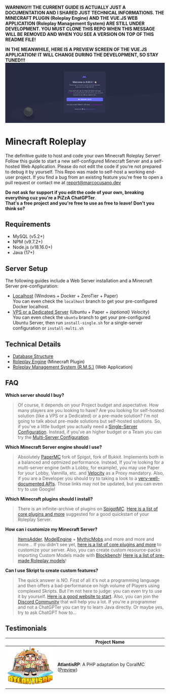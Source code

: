 **WARNING!!! THE CURRENT GUIDE IS ACTUALLY JUST A DOCUMENTATION AND I SHARED JUST TECHNICAL INFORMATIONS. THE MINECRAFT PLUGIN (Roleplay Engine) AND THE VUE.JS WEB APPLICATION (Roleplay Management System) ARE STILL UNDER DEVELOPMENT. YOU MUST CLONE THIS REPO WHEN THIS MESSAGE WILL BE REMOVED AND WHEN YOU SEE A VERSION ON TOP OF THIS README FILE!**

**IN THE MEANWHILE, HERE IS A PREVIEW SCREEN OF THE VUE.JS APPLICATION! IT WILL CHANGE DURING THE DEVELOPMENT, SO STAY TUNED!!!**
![Minecraft Roleplay Management System](https://github.com/marcocusano/minecraft-roleplay/blob/main/assets/screen-login.png)

# Minecraft Roleplay
The definitive guide to host and code your own Minecraft Roleplay Server!
Follow this guide to start a new self-configured Minecraft Server and a self-hosted Web Application.
Please do not edit the code if you're not prepared to debug it by yourself.
This Repo was made to self-host a working end-user project. If you find a bug from an existing feature you're free to open a pull request or contact me at [report@marcocusano.dev](mailto:report@marcocusano.dev)

**Do not ask for support if you edit the code of your own, breaking everything cuz you're a PiZzA ChatGPTer**.\
**That's a free project and you're free to use as free to leave! Don't you think so?**

## Requirements
- MySQL (v5.2+)
- NPM (v9.7.2+)
- Node.js (v18.16.0+)
- Java (17+)

## Server Setup
The following guides include a Web Server installation and a Minecraft Server pre-configuration:
- [Localhost](https://github.com/marcocusano/minecraft-roleplay/wiki/Localhost-Installation) (Windows + Docker + ZeroTier + Paper)\
You can even check the `localhost` branch to get your pre-configured Docker localhost.
- [VPS or a Dedicated Server](https://github.com/marcocusano/minecraft-roleplay/wiki/Ubuntu-Installation) (Ubuntu + Paper + _(optional) Velocity_)\
You can even check the `ubuntu` branch to get your pre-configured Ubuntu Server, then run `install-single.sh` for a single-server configuration or `install-multi.sh`

## Technical Details
- [Database Structure](https://github.com/marcocusano/minecraft-roleplay/wiki/Database-Structure)
- [Roleplay Engine](https://github.com/marcocusano/minecraft-roleplay/wiki/Minecraft-Plugin) (Minecraft Plugin)
- [Roleplay Management System (R.M.S.)](https://github.com/marcocusano/minecraft-roleplay/wiki/Web-Application) (Web Application)

## FAQ

**Which server should I buy?**
> Of course, it depends on your Project budget and aspectative. How many players are you looking to have? Are you looking for self-hosted solution (like a VPS or a Dedicated) or a pre-made solution?
I'm not going to talk about pre-made solutions but self-hosted solutions. So, if you've a little budget you actually need a [Single-Server Configuration](#). Instead, if you've an higher budget or a Team you can try the [Multi-Server Configuration](#).


**Which Minecraft Server engine should I use?**
> Absolutely [PaperMC](https://papermc.io/software/paper) fork of Spigot, fork of Bukkit. Implements both in a balanced and optmized performance. Instead, If you're looking for a multi-server engine (with a Lobby, for example), you may use Paper for your Lobby, Vannilla, etc. and [Velocity](https://papermc.io/software/velocity) as a Proxy mandatory. Also, if you are a Developer you should try to taking a look to a [very-well-documented APIs](https://hub.spigotmc.org/javadocs/bukkit/). Those links may not be updated, but you can even try to use Google!


**Which Minecraft plugins should I install?**
> There is an infinite-archive of plugins on [SpigotMC](https://www.spigotmc.org). [Here is a list of core plugins and more](https://github.com/marcocusano/minecraft-roleplay/wiki/Minecraft-Useful-Plugins) suggested for a good quickstart of your Roleplay Server.


**How can i customize my Minecraft Server?**
> [ItemsAdder](https://www.spigotmc.org/resources/%E2%9C%A8itemsadder%E2%AD%90emotes-mobs-items-armors-hud-gui-emojis-blocks-wings-hats-liquids.73355/), [ModelEngine](https://www.spigotmc.org/resources/conxeptworks-model-engine%E2%80%94ultimate-custom-entity-model-manager-1-16-5-1-20.79477/) + [MythicMobs](https://mythiccraft.io/index.php?pages/official-mythicmobs-download/) and more and more and more... If you didn't see yet, [here is a list of core plugins and more](https://github.com/marcocusano/minecraft-roleplay/wiki/Minecraft-Useful-Plugins) to customize your server. Also, you can create custom resource-packs importing Custom Models made with [Blockbench](https://www.blockbench.net/)! [Here is a list of pre-made Roleplay models](https://github.com/marcocusano/minecraft-roleplay/wiki/Roleplay-Models)!


**Can I use Skript to create custom features?**
> The quick answer is NO. First of all it's not a programming language and then offers a bad-performance on high volume of Players using complexed Skripts.
> But I'm not here to judge: you can even try to use it by yourself. [Here is a good website to start](https://skunity.com/). Also, you can join the [Discord Community](https://discord.gg/skript) that will help you a lot.
> If you're a programmer and not a ChatGPTer you can try to learn Java directly. Or maybe yes, try to ask ChatGPT how to...

## Testimonials
|                                                                                                                                           | **Project Name**                                                                   |
|-------------------------------------------------------------------------------------------------------------------------------------------|------------------------------------------------------------------------------------|
| [![AtlantisRP](https://github.com/marcocusano/minecraft-roleplay/blob/main/assets/testimonial-atlantisrp.png)](https://app.atlantisrp.it) | **AtlantisRP**: A PHP adaptation by CoralMC ([Preview](https://app.atlantisrp.it)) |
